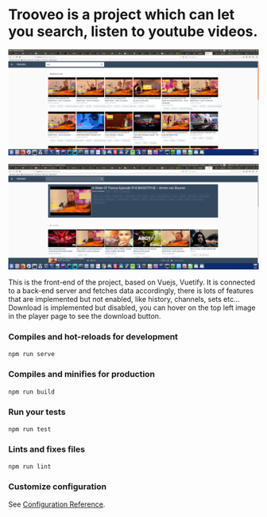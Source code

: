 # Trooveo is a project which can let you search, listen to youtube videos.
![](screenshots/Screenshot%201.png)



![](screenshots/Screenshot%202.png)

This is the front-end of the project, based on Vuejs, Vuetify.
It is connected to a back-end server and fetches data accordingly, there is lots of features that are implemented but not enabled, like history, channels, sets etc...
Download is implemented but disabled, you can hover on the top left image in the player page to see the download button.


### Compiles and hot-reloads for development
```
npm run serve
```

### Compiles and minifies for production
```
npm run build
```

### Run your tests
```
npm run test
```

### Lints and fixes files
```
npm run lint
```

### Customize configuration
See [Configuration Reference](https://cli.vuejs.org/config/).
